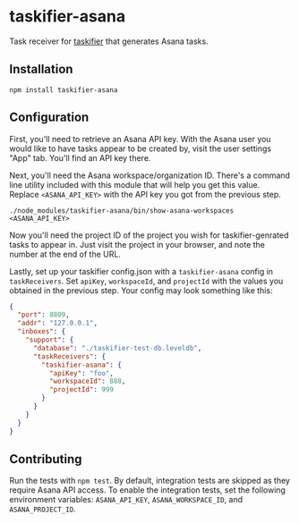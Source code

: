 # taskifier-asana

Task receiver for [taskifier](https://github.com/desertnet/taskifier) that generates Asana tasks.

## Installation

```
npm install taskifier-asana
```

## Configuration

First, you'll need to retrieve an Asana API key. With the Asana user you would like to have tasks appear to be created by, visit the user settings "App" tab. You'll find an API key there.

Next, you'll need the Asana workspace/organization ID. There's a command line utility included with this module that will help you get this value. Replace `<ASANA_API_KEY>` with the API key you got from the previous step.

```
./node_modules/taskifier-asana/bin/show-asana-workspaces <ASANA_API_KEY>
```

Now you'll need the project ID of the project you wish for taskifier-genrated tasks to appear in. Just visit the project in your browser, and note the number at the end of the URL.

Lastly, set up your taskifier config.json with a `taskifier-asana` config in `taskReceivers`. Set `apiKey`, `workspaceId`, and `projectId` with the values you obtained in the previous step. Your config may look something like this:

```json
{
  "port": 8809,
  "addr": "127.0.0.1",
  "inboxes": {
    "support": {
      "database": "./taskifier-test-db.leveldb",
      "taskReceivers": {
        "taskifier-asana": {
          "apiKey": "foo",
          "workspaceId": 888,
          "projectId": 999
        }
      }
    }
  }
}
```

## Contributing

Run the tests with `npm test`. By default, integration tests are skipped as they require Asana API access. To enable the integration tests, set the following environment variables: `ASANA_API_KEY`, `ASANA_WORKSPACE_ID`, and `ASANA_PROJECT_ID`.
